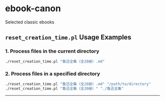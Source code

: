 # ebook-canon
Selected classic ebooks


## **`reset_creation_time.pl` Usage Examples**

### **1. Process files in the current directory**

```bash
./reset_creation_time.pl "鲁迅全集（全20册）.md"
```

### **2. Process files in a specified directory**

```bash
./reset_creation_time.pl "鲁迅全集（全20册）.md" "/path/to/directory"
./reset_creation_time.pl "鲁迅全集（全20册）" "./鲁迅全集"
```

---
